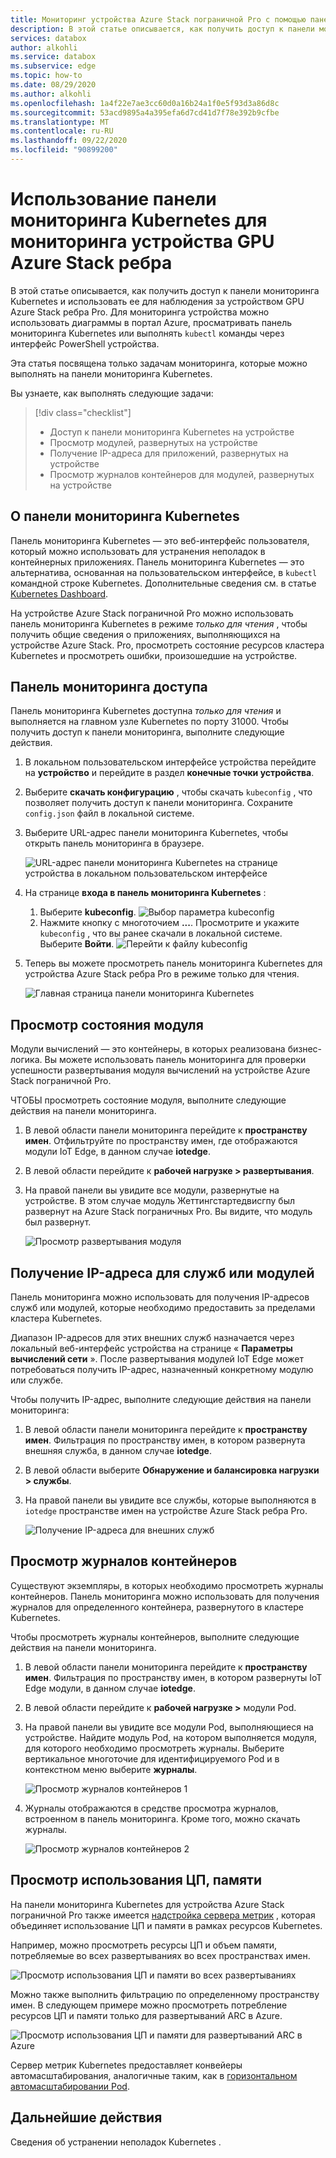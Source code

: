 ```yaml
---
title: Мониторинг устройства Azure Stack пограничной Pro с помощью панели мониторинга Kubernetes | Документация Майкрософт
description: В этой статье описывается, как получить доступ к панели мониторинга Kubernetes и использовать ее для мониторинга устройства Azure Stack пограничной Pro.
services: databox
author: alkohli
ms.service: databox
ms.subservice: edge
ms.topic: how-to
ms.date: 08/29/2020
ms.author: alkohli
ms.openlocfilehash: 1a4f22e7ae3cc60d0a16b24a1f0e5f93d3a86d8c
ms.sourcegitcommit: 53acd9895a4a395efa6d7cd41d7f78e392b9cfbe
ms.translationtype: MT
ms.contentlocale: ru-RU
ms.lasthandoff: 09/22/2020
ms.locfileid: "90899200"
---
```

# <a name="use-kubernetes-dashboard-to-monitor-your-azure-stack-edge-pro-gpu-device"></a>Использование панели мониторинга Kubernetes для мониторинга устройства GPU Azure Stack ребра

В этой статье описывается, как получить доступ к панели мониторинга Kubernetes и использовать ее для наблюдения за устройством GPU Azure Stack ребра Pro. Для мониторинга устройства можно использовать диаграммы в портал Azure, просматривать панель мониторинга Kubernetes или выполнять `kubectl` команды через интерфейс PowerShell устройства. 

Эта статья посвящена только задачам мониторинга, которые можно выполнять на панели мониторинга Kubernetes.

Вы узнаете, как выполнять следующие задачи:

> [!div class="checklist"]
>
> * Доступ к панели мониторинга Kubernetes на устройстве
> * Просмотр модулей, развернутых на устройстве
> * Получение IP-адреса для приложений, развернутых на устройстве
> * Просмотр журналов контейнеров для модулей, развернутых на устройстве


## <a name="about-kubernetes-dashboard"></a>О панели мониторинга Kubernetes

Панель мониторинга Kubernetes — это веб-интерфейс пользователя, который можно использовать для устранения неполадок в контейнерных приложениях. Панель мониторинга Kubernetes — это альтернатива, основанная на пользовательском интерфейсе, в `kubectl` командной строке Kubernetes. Дополнительные сведения см. в статье [Kubernetes Dashboard](https://kubernetes.io/docs/tasks/access-application-cluster/web-ui-dashboard/). 

На устройстве Azure Stack пограничной Pro можно использовать панель мониторинга Kubernetes в режиме *только для чтения* , чтобы получить общие сведения о приложениях, выполняющихся на устройстве Azure Stack. Pro, просмотреть состояние ресурсов кластера Kubernetes и просмотреть ошибки, произошедшие на устройстве.

## <a name="access-dashboard"></a>Панель мониторинга доступа

Панель мониторинга Kubernetes доступна *только для чтения* и выполняется на главном узле Kubernetes по порту 31000. Чтобы получить доступ к панели мониторинга, выполните следующие действия. 

1. В локальном пользовательском интерфейсе устройства перейдите на **устройство** и перейдите в раздел **конечные точки устройства**. 
1. Выберите **скачать конфигурацию** , чтобы скачать `kubeconfig` , что позволяет получить доступ к панели мониторинга. Сохраните `config.json` файл в локальной системе.
1. Выберите URL-адрес панели мониторинга Kubernetes, чтобы открыть панель мониторинга в браузере.

    ![URL-адрес панели мониторинга Kubernetes на странице устройства в локальном пользовательском интерфейсе](./media/azure-stack-edge-gpu-monitor-kubernetes-dashboard/kubernetes-dashboard-url-local-ui-1.png)

1. На странице **входа в панель мониторинга Kubernetes** :
    
    1. Выберите **kubeconfig**. 
        ![Выбор параметра kubeconfig](./media/azure-stack-edge-gpu-monitor-kubernetes-dashboard/kubernetes-dashboard-sign-in-1.png) 
    1. Нажмите кнопку с многоточием **...**. Просмотрите и укажите `kubeconfig` , что вы ранее скачали в локальной системе. Выберите **Войти**.
        ![Перейти к файлу kubeconfig](./media/azure-stack-edge-gpu-monitor-kubernetes-dashboard/kubernetes-dashboard-sign-in-2.png)    

6. Теперь вы можете просмотреть панель мониторинга Kubernetes для устройства Azure Stack ребра Pro в режиме только для чтения.

    ![Главная страница панели мониторинга Kubernetes](./media/azure-stack-edge-gpu-monitor-kubernetes-dashboard/kubernetes-dashboard-main-page-1.png)

## <a name="view-module-status"></a>Просмотр состояния модуля

Модули вычислений — это контейнеры, в которых реализована бизнес-логика. Вы можете использовать панель мониторинга для проверки успешности развертывания модуля вычислений на устройстве Azure Stack пограничной Pro.

ЧТОБЫ просмотреть состояние модуля, выполните следующие действия на панели мониторинга.

1. В левой области панели мониторинга перейдите к **пространству имен**. Отфильтруйте по пространству имен, где отображаются модули IoT Edge, в данном случае **iotedge**.
1. В левой области перейдите к **рабочей нагрузке > развертывания**.
1. На правой панели вы увидите все модули, развернутые на устройстве. В этом случае модуль Жеттингстартедвисгпу был развернут на Azure Stack пограничных Pro. Вы видите, что модуль был развернут.

    ![Просмотр развертывания модуля](./media/azure-stack-edge-gpu-monitor-kubernetes-dashboard/kubernetes-view-module-deployment-1.png)

 
## <a name="get-ip-address-for-services-or-modules"></a>Получение IP-адреса для служб или модулей

Панель мониторинга можно использовать для получения IP-адресов служб или модулей, которые необходимо предоставить за пределами кластера Kubernetes. 

Диапазон IP-адресов для этих внешних служб назначается через локальный веб-интерфейс устройства на странице « **Параметры вычислений сети** ». После развертывания модулей IoT Edge может потребоваться получить IP-адрес, назначенный конкретному модулю или службе. 

Чтобы получить IP-адрес, выполните следующие действия на панели мониторинга:

1. В левой области панели мониторинга перейдите к **пространству имен**. Фильтрация по пространству имен, в котором развернута внешняя служба, в данном случае **iotedge**.
1. В левой области выберите **Обнаружение и балансировка нагрузки > службы**.
1. На правой панели вы увидите все службы, которые выполняются в `iotedge` пространстве имен на устройстве Azure Stack ребра Pro.

    ![Получение IP-адреса для внешних служб](./media/azure-stack-edge-gpu-monitor-kubernetes-dashboard/kubernetes-get-ip-external-service-1.png)

## <a name="view-container-logs"></a>Просмотр журналов контейнеров

Существуют экземпляры, в которых необходимо просмотреть журналы контейнеров. Панель мониторинга можно использовать для получения журналов для определенного контейнера, развернутого в кластере Kubernetes.

Чтобы просмотреть журналы контейнеров, выполните следующие действия на панели мониторинга.

1. В левой области панели мониторинга перейдите к **пространству имен**. Фильтрация по пространству имен, в котором развернуты IoT Edge модули, в данном случае **iotedge**.
1. В левой области перейдите к **рабочей нагрузке >** модули Pod.
1. На правой панели вы увидите все модули Pod, выполняющиеся на устройстве. Найдите модуль Pod, на котором выполняется модуля, для которого необходимо просмотреть журналы. Выберите вертикальное многоточие для идентифицируемого Pod и в контекстном меню выберите **журналы**.

    ![Просмотр журналов контейнеров 1](./media/azure-stack-edge-gpu-monitor-kubernetes-dashboard/kubernetes-view-container-logs-1.png)

1. Журналы отображаются в средстве просмотра журналов, встроенном в панель мониторинга. Кроме того, можно скачать журналы.

    ![Просмотр журналов контейнеров 2](./media/azure-stack-edge-gpu-monitor-kubernetes-dashboard/kubernetes-view-container-logs-1.png)
    

## <a name="view-cpu-memory-usage"></a>Просмотр использования ЦП, памяти

На панели мониторинга Kubernetes для устройства Azure Stack пограничной Pro также имеется [надстройка сервера метрик](https://kubernetes.io/docs/tasks/debug-application-cluster/resource-metrics-pipeline/) , которая объединяет использование ЦП и памяти в рамках ресурсов Kubernetes.
 
Например, можно просмотреть ресурсы ЦП и объем памяти, потребляемые во всех развертываниях во всех пространствах имен. 

![Просмотр использования ЦП и памяти во всех развертываниях](./media/azure-stack-edge-gpu-monitor-kubernetes-dashboard/view-cpu-memory-all-1.png)

Можно также выполнить фильтрацию по определенному пространству имен. В следующем примере можно просмотреть потребление ресурсов ЦП и памяти только для развертываний ARC в Azure.  

![Просмотр использования ЦП и памяти для развертываний ARC в Azure](./media/azure-stack-edge-gpu-monitor-kubernetes-dashboard/view-cpu-memory-azure-arc-1.png)

Сервер метрик Kubernetes предоставляет конвейеры автомасштабирования, аналогичные таким, как в [горизонтальном автомасштабировании Pod](https://kubernetes.io/docs/tasks/run-application/horizontal-pod-autoscale/).


## <a name="next-steps"></a>Дальнейшие действия

Сведения об устранении неполадок Kubernetes <!--insert link-->.
